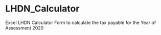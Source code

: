 # LHDN_Calculator
Excel LHDN Calculator Form to calculate the tax payable for the Year of Assessment 2020
